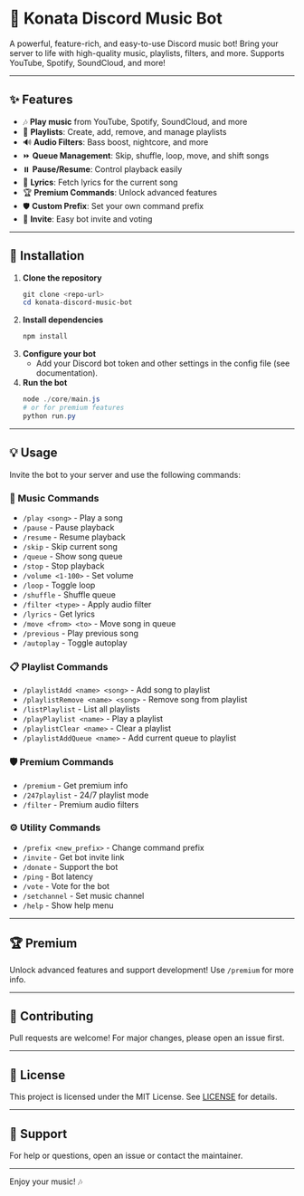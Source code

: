 # 🎵 Konata Discord Music Bot <br>

A powerful, feature-rich, and easy-to-use Discord music bot! Bring your server to life with high-quality music, playlists, filters, and more. Supports YouTube, Spotify, SoundCloud, and more! 

---

## ✨ Features

- 🎶 **Play music** from YouTube, Spotify, SoundCloud, and more
- 📃 **Playlists**: Create, add, remove, and manage playlists
- 🔊 **Audio Filters**: Bass boost, nightcore, and more
- ⏩ **Queue Management**: Skip, shuffle, loop, move, and shift songs
- ⏸️ **Pause/Resume**: Control playback easily
- 🎤 **Lyrics**: Fetch lyrics for the current song
- 🏆 **Premium Commands**: Unlock advanced features
- 🛡️ **Custom Prefix**: Set your own command prefix
- 🤖 **Invite**: Easy bot invite and voting

---

## 🚀 Installation

1. **Clone the repository**
   ```powershell
   git clone <repo-url>
   cd konata-discord-music-bot
   ```
2. **Install dependencies**
   ```powershell
   npm install
   ```
3. **Configure your bot**
   - Add your Discord bot token and other settings in the config file (see documentation).
4. **Run the bot**
   ```powershell
   node ./core/main.js
   # or for premium features
   python run.py
   ```

---

## 💡 Usage

Invite the bot to your server and use the following commands:

### 🎼 Music Commands
- `/play <song>` - Play a song
- `/pause` - Pause playback
- `/resume` - Resume playback
- `/skip` - Skip current song
- `/queue` - Show song queue
- `/stop` - Stop playback
- `/volume <1-100>` - Set volume
- `/loop` - Toggle loop
- `/shuffle` - Shuffle queue
- `/filter <type>` - Apply audio filter
- `/lyrics` - Get lyrics
- `/move <from> <to>` - Move song in queue
- `/previous` - Play previous song
- `/autoplay` - Toggle autoplay

### 📋 Playlist Commands
- `/playlistAdd <name> <song>` - Add song to playlist
- `/playlistRemove <name> <song>` - Remove song from playlist
- `/listPlaylist` - List all playlists
- `/playPlaylist <name>` - Play a playlist
- `/playlistClear <name>` - Clear a playlist
- `/playlistAddQueue <name>` - Add current queue to playlist

### 🛡️ Premium Commands
- `/premium` - Get premium info
- `/247playlist` - 24/7 playlist mode
- `/filter` - Premium audio filters

### ⚙️ Utility Commands
- `/prefix <new_prefix>` - Change command prefix
- `/invite` - Get bot invite link
- `/donate` - Support the bot
- `/ping` - Bot latency
- `/vote` - Vote for the bot
- `/setchannel` - Set music channel
- `/help` - Show help menu

---

## 🏆 Premium
Unlock advanced features and support development! Use `/premium` for more info.

---

## 🤝 Contributing
Pull requests are welcome! For major changes, please open an issue first.

---

## 📄 License
This project is licensed under the MIT License. See [LICENSE](LICENSE) for details.

---

## 💬 Support
For help or questions, open an issue or contact the maintainer.

---

Enjoy your music! 🎶
